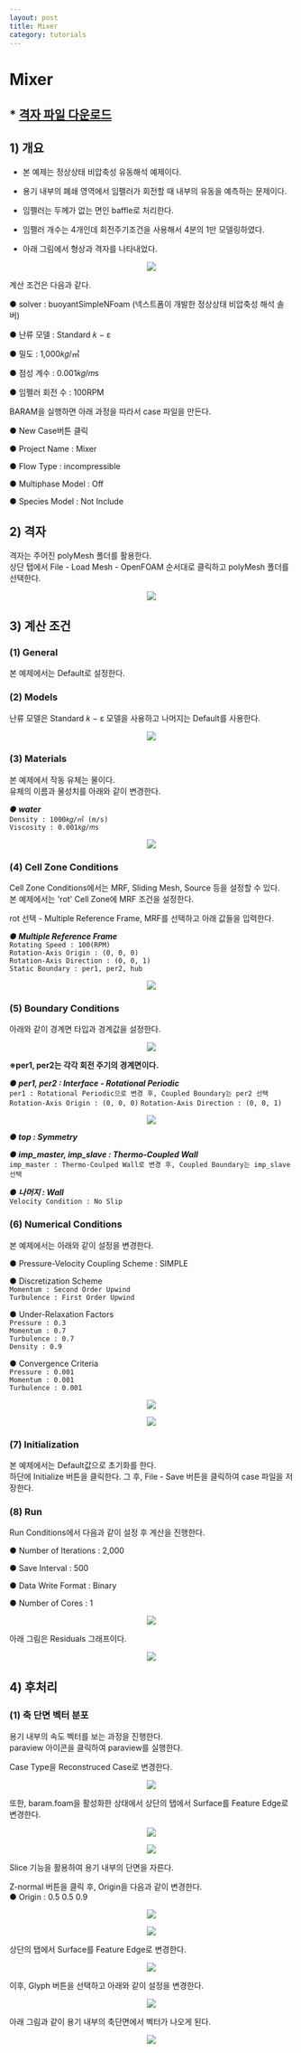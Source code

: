 ```yaml
---
layout: post
title: Mixer
category: tutorials
---
```


# Mixer 

## * [격자 파일 다운로드](https://drive.google.com/file/d/1Bop5tSUOdzj3twkmJtvLKBqwX8sAW2Dk/view?usp=sharing)

## 1) 개요 
* 본 예제는 정상상태 비압축성 유동해석 예제이다.<br>

* 용기 내부의 폐쇄 영역에서 임펠러가 회전할 때 내부의 유동을 예측하는 문제이다. <br>

* 임펠러는 두께가 없는 면인 baffle로 처리한다.<br>

* 임펠러 개수는 4개인데 회전주기조건을 사용해서 4분의 1만 모델링하였다.<br>

* 아래 그림에서 형상과 격자를 나타내었다.<br>

<p align='center'>
    <img src="https://github.com/nextfoam/baram-pages/raw/main/screenshots/mixer/3.1.png"><br>
</p>

계산 조건은 다음과 같다. <br>

●  solver : buoyantSimpleNFoam (넥스트폼이 개발한 정상상태 비압축성 해석 솔버) <br>

●  난류 모델 : Standard 𝑘 − ε<br>

●  밀도 : 1,000𝑘𝑔/㎥ <br>

●  점성 계수 : 0.001𝑘𝑔/𝑚s <br>

●  임펠러 회전 수 : 100RPM  <br>

BARAM을 실행하면 아래 과정을 따라서 case 파일을 만든다.<br>

●  New Case버튼 클릭<br>

●  Project Name : Mixer<br>

●  Flow Type : incompressible<br>

●  Multiphase Model : Off<br>

● Species Model : Not Include<br>

## 2) 격자
격자는 주어진 polyMesh 폴더를 활용한다. <br>
상단 탭에서 File - Load Mesh - OpenFOAM 순서대로 클릭하고 polyMesh 폴더를 선택한다. <br>

<p align='center'>
    <img src="https://github.com/nextfoam/baram-pages/raw/main/screenshots/mixer/3.2.png"><br>
</p>

## 3) 계산 조건
### (1) General
본 예제에서는 Default로 설정한다.<br>

### (2) Models
난류 모델은 Standard 𝑘 − ε 모델을 사용하고 나머지는 Default를 사용한다. <br>

<p align='center'>
    <img src="https://github.com/nextfoam/baram-pages/raw/main/screenshots/mixer/3.3.png"><br>
</p>

### (3) Materials
본 예제에서 작동 유체는 물이다.<br>
유체의 이름과 물성치를 아래와 같이 변경한다.<br>

***●  water***<br>
```Density : 1000𝑘𝑔/㎥ (m/s)```  <br>
```Viscosity : 0.001𝑘𝑔/𝑚s```  <br>

<p align='center'>
    <img src="https://github.com/nextfoam/baram-pages/raw/main/screenshots/mixer/3.4.png"><br>
</p>

### (4) Cell Zone Conditions
Cell Zone Conditions에서는 MRF, Sliding Mesh, Source 등을 설정할 수 있다.<br>
본 예제에서는 'rot' Cell Zone에 MRF 조건을 설정한다.<br>

rot 선택 - Multiple Reference Frame, MRF를 선택하고 아래 값들을 입력한다.<br>

***●  Multiple Reference Frame***<br>
```Rotating Speed : 100(RPM)```<br>
```Rotation-Axis Origin : (0, 0, 0)```<br>
```Rotation-Axis Direction : (0, 0, 1)```  <br>
```Static Boundary : per1, per2, hub```  <br>


<p align='center'>
    <img src="https://github.com/nextfoam/baram-pages/raw/main/screenshots/mixer/3.5.png"><br>
</p>

### (5) Boundary Conditions
아래와 같이 경계면 타입과 경계값을 설정한다.<br>

<p align='center'>
    <img src="https://github.com/nextfoam/baram-pages/raw/main/screenshots/mixer/3.6.png"><br>
</p>

**※per1, per2는 각각 회전 주기의 경계면이다.<br>**

***●  per1, per2 : Interface - Rotational Periodic***<br>
```per1 : Rotational Periodic으로 변경 후, Coupled Boundary는 per2 선택```<br>
```Rotation-Axis Origin : (0, 0, 0)```
```Rotation-Axis Direction : (0, 0, 1)```

<p align='center'>
    <img src="https://github.com/nextfoam/baram-pages/raw/main/screenshots/mixer/3.6.1.png"><br>
</p>

***●  top : Symmetry***<br>

***●  imp_master, imp_slave : Thermo-Coupled Wall***<br>
```imp_master : Thermo-Coulped Wall로 변경 후, Coupled Boundary는 imp_slave 선택```<br>

***●  나머지 : Wall***<br>
```Velocity Condition : No Slip```<br>

### (6) Numerical Conditions
본 예제에서는 아래와 같이 설정을 변경한다. <br>

●  Pressure-Velocity Coupling Scheme : SIMPLE <br>

●  Discretization Scheme  <br>
```Momentum : Second Order Upwind``` <br>
```Turbulence : First Order Upwind``` <br>

●  Under-Relaxation Factors  <br>
```Pressure : 0.3```<br>
```Momentum : 0.7```<br>
```Turbulence : 0.7```<br>
```Density : 0.9``` <br>

●  Convergence Criteria  <br>
```Pressure : 0.001``` <br>
```Momentum : 0.001``` <br>
```Turbulence : 0.001``` <br>

<p align='center'>
    <img src="https://github.com/nextfoam/baram-pages/raw/main/screenshots/mixer/3.7.1.png"><br>
</p>

<p align='center'>
    <img src="https://github.com/nextfoam/baram-pages/raw/main/screenshots/mixer/3.7.2.png"><br>
</p>

### (7) Initialization
본 예제에서는 Default값으로 초기화를 한다.<br>
하단에 Initialize 버튼을 클릭한다. 그 후, File - Save 버튼을 클릭하여 case 파일을 저장한다. <br>

### (8) Run
Run Conditions에서 다음과 같이 설정 후 계산을 진행한다.<br>

●  Number of Iterations : 2,000  <br>

●  Save Interval : 500  <br>

●  Data Write Format : Binary  <br>

●  Number of Cores : 1  <br>

<p align='center'>
    <img src="https://github.com/nextfoam/baram-pages/raw/main/screenshots/mixer/3.8.png"><br>
</p>

아래 그림은 Residuals 그래프이다.
<p align='center'>
    <img src="https://github.com/nextfoam/baram-pages/raw/main/screenshots/mixer/3.9.png"><br>
</p>

## 4) 후처리

### (1) 축 단면 벡터 분포
용기 내부의 속도 벡터를 보는 과정을 진행한다.<br>
paraview 아이콘을 클릭하여 paraview를 실행한다.<br>

Case Type을 Reconstruced Case로 변경한다.

<p align='center'>
    <img src="https://github.com/nextfoam/baram-pages/raw/main/screenshots/mixer/3.10.png"><br>
</p>

또한, baram.foam을 활성화한 상태에서 상단의 탭에서 Surface를 Feature Edge로 변경한다.<br>

<p align='center'>
    <img src="https://github.com/nextfoam/baram-pages/raw/main/screenshots/mixer/3.10.1.png"><br>
</p>

<p align='center'>
    <img src="https://github.com/nextfoam/baram-pages/raw/main/screenshots/mixer/3.12.1.png"><br>
</p>

Slice 기능을 활용하여 용기 내부의 단면을 자른다.<br>

Z-normal 버튼을 클릭 후, Origin을 다음과 같이 변경한다.<br>
●  Origin : 0.5 0.5 0.9  <br>

<p align='center'>
    <img src="https://github.com/nextfoam/baram-pages/raw/main/screenshots/mixer/3.11.png"><br>
</p>

<p align='center'>
    <img src="https://github.com/nextfoam/baram-pages/raw/main/screenshots/mixer/3.12.png"><br>
</p>

상단의 탭에서 Surface를 Feature Edge로 변경한다.<br>

<p align='center'>
    <img src="https://github.com/nextfoam/baram-pages/raw/main/screenshots/mixer/3.12.1.png"><br>
</p>

이후, Glyph 버튼을 선택하고 아래와 같이 설정을 변경한다.<br>

<p align='center'>
    <img src="https://github.com/nextfoam/baram-pages/raw/main/screenshots/mixer/3.13.png"><br>
</p>

아래 그림과 같이 용기 내부의 축단면에서 벡터가 나오게 된다.<br>

<p align='center'>
    <img src="https://github.com/nextfoam/baram-pages/raw/main/screenshots/mixer/3.14.png"><br>
</p>